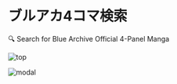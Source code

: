 # ブルアカ4コマ検索

🔍 Search for Blue Archive Official 4-Panel Manga

![top](https://user-images.githubusercontent.com/49052459/233826854-7f7b33d5-9590-415a-81c9-f8d45031bbba.png)

![modal](https://user-images.githubusercontent.com/49052459/233827011-7cede874-057e-4eac-836b-a36d4e12b200.png)
